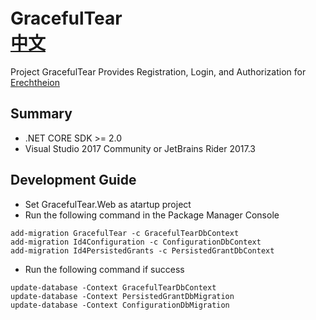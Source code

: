 # GracefulTear　　　　　　　　　　　　　　　　　　　[中文](README.zh-cn.md)

Project GracefulTear Provides Registration, Login, and Authorization for [Erechtheion](https://github.com/dotnet-china/Erechtheion)

## Summary

* .NET CORE SDK >= 2.0
* Visual Studio 2017 Community or JetBrains Rider 2017.3

## Development Guide

* Set GracefulTear.Web as atartup project
* Run the following command in the Package Manager Console

```
add-migration GracefulTear -c GracefulTearDbContext
add-migration Id4Configuration -c ConfigurationDbContext
add-migration Id4PersistedGrants -c PersistedGrantDbContext

```

* Run the following command if success

```
update-database -Context GracefulTearDbContext
update-database -Context PersistedGrantDbMigration
update-database -Context ConfigurationDbMigration
```